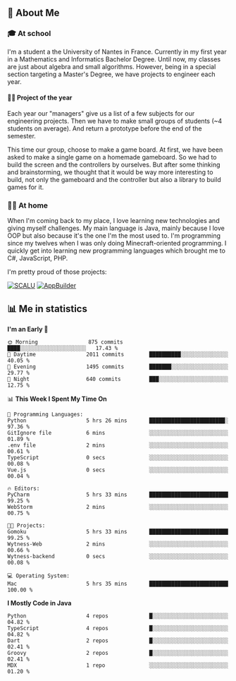 ## 👀 About Me

### 🎓 At school

I'm a student a the University of Nantes in France. Currently in my first year in a Mathematics and Informatics Bachelor Degree. Until now, my classes are just about algebra and small algorithms. However, being in a special section targeting a Master's Degree, we have projects to engineer each year. 

#### 🔧🔬 Project of the year

Each year our "managers" give us a list of a few subjects for our engineering projects. Then we have to make small groups of students (~4 students on average). And return a prototype before the end of the semester.

This time our group, choose to make a game board. At first, we have been asked to make a single game on a homemade gameboard. So we had to build the screen and the controllers by ourselves. 
But after some thinking and brainstorming, we thought that it would be way more interesting to build, not only the gameboard and the controller but also a library to build games for it.

### 👨‍💻 At home

When I'm coming back to my place, I love learning new technologies and giving myself challenges. My main language is Java, mainly because I love OOP but also because it's the one I'm the most used to. I'm programming since my twelves when I was only doing Minecraft-oriented programming.  I quickly get into learning new programming languages which brought me to C#, JavaScript, PHP. 

I'm pretty proud of those projects:

[![SCALU](https://github-readme-stats.vercel.app/api/pin?username=renardfute&repo=SCALU)](https://github.com/renardfute/scalu)
[![AppBuilder](https://github-readme-stats.vercel.app/api/pin?username=pulsedev2&repo=AppBuilder)](https://github.com/pulsedev2/AppBuilder)

## 📊 Me in statistics
<!--START_SECTION:waka-->
**I'm an Early 🐤** 

```text
🌞 Morning                875 commits         ████░░░░░░░░░░░░░░░░░░░░░   17.43 % 
🌆 Daytime                2011 commits        ██████████░░░░░░░░░░░░░░░   40.05 % 
🌃 Evening                1495 commits        ███████░░░░░░░░░░░░░░░░░░   29.77 % 
🌙 Night                  640 commits         ███░░░░░░░░░░░░░░░░░░░░░░   12.75 % 
```


📊 **This Week I Spent My Time On** 

```text
💬 Programming Languages: 
Python                   5 hrs 26 mins       ████████████████████████░   97.36 % 
GitIgnore file           6 mins              ░░░░░░░░░░░░░░░░░░░░░░░░░   01.89 % 
.env file                2 mins              ░░░░░░░░░░░░░░░░░░░░░░░░░   00.61 % 
TypeScript               0 secs              ░░░░░░░░░░░░░░░░░░░░░░░░░   00.08 % 
Vue.js                   0 secs              ░░░░░░░░░░░░░░░░░░░░░░░░░   00.04 % 

🔥 Editors: 
PyCharm                  5 hrs 33 mins       █████████████████████████   99.25 % 
WebStorm                 2 mins              ░░░░░░░░░░░░░░░░░░░░░░░░░   00.75 % 

🐱‍💻 Projects: 
Gomoku                   5 hrs 33 mins       █████████████████████████   99.25 % 
Wytness-Web              2 mins              ░░░░░░░░░░░░░░░░░░░░░░░░░   00.66 % 
Wytness-backend          0 secs              ░░░░░░░░░░░░░░░░░░░░░░░░░   00.08 % 

💻 Operating System: 
Mac                      5 hrs 35 mins       █████████████████████████   100.00 % 
```

**I Mostly Code in Java** 

```text
Python                   4 repos             █░░░░░░░░░░░░░░░░░░░░░░░░   04.82 % 
TypeScript               4 repos             █░░░░░░░░░░░░░░░░░░░░░░░░   04.82 % 
Dart                     2 repos             █░░░░░░░░░░░░░░░░░░░░░░░░   02.41 % 
Groovy                   2 repos             █░░░░░░░░░░░░░░░░░░░░░░░░   02.41 % 
MDX                      1 repo              ░░░░░░░░░░░░░░░░░░░░░░░░░   01.20 % 
```




<!--END_SECTION:waka-->
